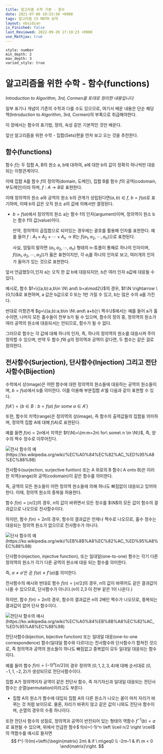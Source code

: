 ```yaml
---
title: 알고리즘 수학 기본 - 함수
date: 2021-07-06 19:53:58 +0900
tags: 알고리즘 CS MATH 요약
layout: obsidian
is_Finished: false
last_Reviewed: 2022-09-20 17:19:23 +0900
use_Mathjax: true
---
```

```toc
style: number
min_depth: 2
max_depth: 3
varied_style: true
```

# 알고리즘을 위한 수학 - 함수(functions)

_Introduction to Algorithm, 3rd, Cormen을 토대로 정리한 내용입니다._

일부 표기나 개념이 기존의 수학과 다를 수도 있으므로, 여기서 배운 내용은 단순 해당 책(Introduction to Algorithm, 3rd, Cormen)의 부록으로 취급해야한다.

이 장에서는 함수의 표기법, 정의, 속성 같은 기본적인 것만 배운다.

앞선 알고리즘을 위한 수학 - 집합(Sets)편을 먼저 보고 오는 것을 추천한다.

## 함수(functions)

함수 $f$는 두 집합 A, B의 원소 a, b에 대하여, a에 대한 b의 값이 정확히 하나씩만 대응되는 이항관계이다.

이때 집합 A를 함수 $f$의 정의역(domain, 도메인), 집합 B를 함수 $f$의 공역(codomain, 부도메인)이라 하며, $f:A\rightarrow B$로 표현한다.

이때 정의역의 원소 a와 공역의 원소 b의 관계가 성립된다면$(a,b)\in f$, $b=f(a)$로 표기하며, 이때 b의 값은 오직 원소 a의 값에 의해서만 결정된다.

- $b=f(a)$에서 정의역의 원소 a는 함수 f의 인자(argument)이며, 정의역이 원소 b는 함수 f의 값(value)이다.

  만약, 정의역이 곱집합으로 되어있는 경우에는 괄호를 활용해 인자를 표현한다. 예를 들어 $f:A_1\times A_2 \times \cdots \times A_n \rightarrow B$는 $f(a_1,a_2,\cdots,a_n)$으로 표현된다.

  사실, 엄밀히 말하면 $(a_1,a_2,\cdots,a_n)$ 형태의 n-튜플이 통째로 하나의 인자이며, $f((a_1,a_2,\cdots,a_3))$가 옳은 표현이지만, 각 $a_i$를 하나의 인자로 보고, 여러개의 인자가 들어가 있는 것으로 표현한다.

앞서 언급했듯이,인자 a는 오직 한 값 b에 대응되지만, b은 여러 인자 a값에 대응될 수 있다.

예시로, 함수 $f=\{(a,b):a,b\in \N\ and\ b=a\mod2\}$의 경우, $f:\N \rightarrow \{0,1\}$로 표현하며, a 값은 b값으로 0 또는 1만 가질 수 있고, b는 많은 수의 a를 가진다.

반대로 이항관계 $g=\{(a,b):a,b\in \N\ and\ a+b는\ 짝수\}$에서는 예를 들어 a가 홀수이면, 나머지 모든 홀수들이 전부 b가 될 수 있으며, 함수의 정의 중, 정의역의 원소가 여러 공역의 원소에 대응되서는 안되므로, 함수가 될 수 없다.

그러므로 함수는 각 값에 대해 하나의 인자, 즉, 하나의 정의역의 원소를 대응시켜 주어 정의할 수 있으며, 만약 두 함수 $f$와 $g$의 정의역과 공역이 같다면, 두 함수는 같은 걸로 정의한다.

## 전사함수(Surjection), 단사함수(Injection) 그리고 전단사함수(Bijection)

수학에서 상(image)은 어떤 함수에 대한 정의역의 원소들에 대응하는 공역의 원소들이며, $b=f(a)$에서 b를 의미한다. 이를 이용해 부분집합 $A'$를 다음과 같이 표현할 수 있다.

$f(A')=\{b\in B:b=f(a)\ for\ some\ a \in A'\}$

또한, 함수의 치역(range)은 정의역의 상(image), 즉 함수의 출력값들의 집합을 의미하며, 정의역 집합 A에 대해 $f(A)$로 표현된다.

예를 들면 $f(n)=2n$에서 치역은 $f(\N)=\{m:m=2n\ for\ some\ n \in \N\}$, 즉, 양수의 짝수 정수로 이루어진다.

![전사 함수의 예(https://ko.wikipedia.org/wiki/%EC%A0%84%EC%82%AC_%ED%95%A8%EC%88%98)](image-20211224123955495.png)

전사함수(surjection, surjective funtion) 또는 A 위로의 B 함수( A onto B)은 이러한 치역(range)와 공역(codomain)이 같은 함수를 의미한다.

즉, 공역의 모든 원소들이 어떤 정의역 원소들에 의해 하나도 빠짐없이 대응되고 있어야 한다. 이때, 정의역 원소의 중복을 허용한다.

함수 $f(n)=\left \lfloor n/2  \right \rfloor$의 경우, n의 값이 바뀌면서 모든 정수를 $\N$의 모든 값이 함수의 결과값으로 나오므로 전사함수이다.

하지만, 함수 $f(n)=2n$의 경우, 함수의 결과값은 언제나 짝수로 나오므로, 홀수 정수는 대응되는 정의역 원소가 없으므로 전사함수가 아니다.



![단사 함수의 예(https://ko.wikipedia.org/wiki/%EB%8B%A8%EC%82%AC_%ED%95%A8%EC%88%98)](image-20211224124055511.png)

단사함수(injection, injective function), 또는 일대일(one-to-one) 함수는 각기 다른 정의역의 원소가 각기 다른 공역의 원소에 대응 되는 함수를 의미한다.

즉, $a\neq a'$은 곧 $f(a)\neq f'(a)$를 의미한다.

전사함수의 예시와 반대로 함수 $f(n)=\left \lfloor n/2  \right \rfloor$의 경우, n의 값이 바뀌어도 같은 결과값이 나올 수 있으므로, 단사함수가 아니다.(n이 2,3 이 전부 같은 1이 나온다.)

하지만, 함수 $f(n)=2n$의 경우, 함수의 결과값은 n의 2배인 짝수가 나오므로, 중복되는 결과값이 없어 단사 함수이다.



![전단사 함수의 예시(https://ko.wikipedia.org/wiki/%EC%A0%84%EB%8B%A8%EC%82%AC_%ED%95%A8%EC%88%98)](image-20211224125130541.png)

전단사함수(bijection, bijective function) 또는 일대일 대응(one-to-one correspondence) 함수(일대일 함수와 다르다)는 전사함수와 단사함수가 합쳐진 것으로, 즉 정의역과 공역의 원소들이 하나도 빠짐없고 중복없이 모두 일대일 대응되는 함수이다.

예를 들어 함수 $f(n)=(-1)^n \left \lceil n/2 \right \rceil$의 경우 정의역 $(0, 1, 2, 3, 4)$에 대해 순서대로 $(0,-1,1,-2,2)$가 생성되므로 전단사함수이다.

집합 A가 정의역이자 공역이 같은 전단사 함수, 즉 자기자신과 일대일 대응되는 전단사함수는 순열(permutation)이라고도 부른다.

- 집합 A의 원소가 함수에 대입되 집합 A의 다른 원소가 나오는 꼴이 마치 자리가 바뀌는 것 처럼 보이므로. 물론, 자리가 바뀌지 않고 같은 값이 나와도 전단사 함수이며, 순열의 경우의 수중 하나이다.  

또한 전단사 함수의 성질로, 정의역과 공역이 반전되어 있는 형태의 역함수 $f^{-1}(b)=a$로 표현될 수 있으며, 위에서 언급한  함수$ f(n)=(-1)^n \left \lceil n/2 \right \rceil$ 의 역함수를 예시로 들자면
$$
f^{-1}(m)=\left\{\begin{matrix}
2m\ & if \ m\geq0
\\ -2m-1 & if\ m < 0
\end{matrix}\right.
$$